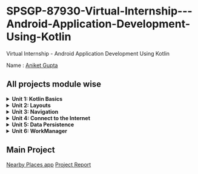 # SPSGP-87930-Virtual-Internship---Android-Application-Development-Using-Kotlin
Virtual Internship - Android Application Development Using Kotlin

Name : [Aniket Gupta](https://github.com/aniketg-21)

All projects module wise
------------------------
<details>
    <summary><b>Unit 1: Kotlin Basics</b></summary>
  
- [Happy Birthday Card](https://github.com/smartinternz02/SPSGP-87930-Virtual-Internship---Android-Application-Development-Using-Kotlin/blob/main/HappyBirthday.zip)
- [Dice Roller](https://github.com/smartinternz02/SPSGP-87930-Virtual-Internship---Android-Application-Development-Using-Kotlin/blob/main/DiceRoller.zip)
- [Lemonade app](https://github.com/smartinternz02/SPSGP-87930-Virtual-Internship---Android-Application-Development-Using-Kotlin/blob/main/android-basics-kotlin-lemonade-app-main.zip)
</details>

<details>
    <summary><b>Unit 2: Layouts</b></summary>
    
- [Tip Time](https://github.com/smartinternz02/SPSGP-87930-Virtual-Internship---Android-Application-Development-Using-Kotlin/blob/main/TipTime.zip)
- [Affirmations](https://github.com/smartinternz02/SPSGP-87930-Virtual-Internship---Android-Application-Development-Using-Kotlin/blob/main/Affirmations.zip)
- [Dogglers](https://github.com/smartinternz02/SPSGP-87930-Virtual-Internship---Android-Application-Development-Using-Kotlin/blob/main/android-basics-kotlin-dogglers-app-main.zip)
</details>

<details>
    <summary><b>Unit 3: Navigation</b></summary>
  
- [Words app](https://github.com/smartinternz02/SPSGP-87930-Virtual-Internship---Android-Application-Development-Using-Kotlin/blob/main/android-basics-kotlin-words-app-starter.zip)
- [Unscramble app](https://github.com/smartinternz02/SPSGP-87930-Virtual-Internship---Android-Application-Development-Using-Kotlin/blob/main/android-basics-kotlin-unscramble-app-starter.zip)
- [Dessert Clicker](https://github.com/smartinternz02/SPSGP-87930-Virtual-Internship---Android-Application-Development-Using-Kotlin/blob/main/android-basics-kotlin-dessert-clicker-app-starter.zip)
- [Cupcake app](https://github.com/smartinternz02/SPSGP-87930-Virtual-Internship---Android-Application-Development-Using-Kotlin/blob/main/android-basics-kotlin-cupcake-app-starter.zip)
- [Sports app](https://github.com/smartinternz02/SPSGP-87930-Virtual-Internship---Android-Application-Development-Using-Kotlin/blob/main/basic-android-kotlin-training-sports-starter.zip)
- [Lunch Tray](https://github.com/smartinternz02/SPSGP-87930-Virtual-Internship---Android-Application-Development-Using-Kotlin/blob/main/android-basics-kotlin-lunch-tray-app-main.zip)
</details>

<details>
    <summary><b>Unit 4: Connect to the Internet</b></summary>
  
- [MarsPhotos](https://github.com/smartinternz02/SPSGP-87930-Virtual-Internship---Android-Application-Development-Using-Kotlin/blob/main/android-basics-kotlin-mars-photos-app-starter.zip)
- [Amphibians](https://github.com/smartinternz02/SPSGP-87930-Virtual-Internship---Android-Application-Development-Using-Kotlin/blob/main/android-basics-kotlin-amphibians-app-main.zip)
</details>

<details>
    <summary><b>Unit 5: Data Persistence</b></summary>

- [Bus Schedule](https://github.com/smartinternz02/SPSGP-87930-Virtual-Internship---Android-Application-Development-Using-Kotlin/blob/main/android-basics-kotlin-bus-schedule-app-starter.zip)
- [Inventory app](https://github.com/smartinternz02/SPSGP-87930-Virtual-Internship---Android-Application-Development-Using-Kotlin/blob/main/android-basics-kotlin-inventory-app-starter.zip)
- [Forage app](https://github.com/smartinternz02/SPSGP-87930-Virtual-Internship---Android-Application-Development-Using-Kotlin/blob/main/android-basics-kotlin-forage-app-main.zip)
</details>

<details>
    <summary><b>Unit 6: WorkManager</b></summary>
    
- [Blur-O-Matic](https://github.com/smartinternz02/SPSGP-87930-Virtual-Internship---Android-Application-Development-Using-Kotlin/blob/main/android-workmanager-start_kotlin.zip)
- [Water Me](https://github.com/smartinternz02/SPSGP-87930-Virtual-Internship---Android-Application-Development-Using-Kotlin/blob/main/android-basics-kotlin-water-me-app-main.zip)
</details>

Main Project
-------------------
[Nearby Places app](https://github.com/smartinternz02/SPSGP-87930-Virtual-Internship---Android-Application-Development-Using-Kotlin/blob/main/NearbyPlaces.zip)
[Project Report](https://github.com/smartinternz02/SPSGP-87930-Virtual-Internship---Android-Application-Development-Using-Kotlin/blob/main/Nearby%20places%20project%20report%20-%20Aniket%20gupta.pdf)
